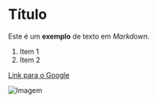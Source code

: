 # Título

Este é um **exemplo** de texto em *Markdown*.

1. Item 1
2. Item 2

[Link para o Google](https://www.google.com)

![Imagem](https://via.placeholder.com/150)
